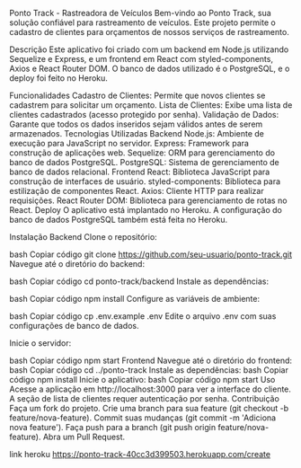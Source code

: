 Ponto Track - Rastreadora de Veículos
Bem-vindo ao Ponto Track, sua solução confiável para rastreamento de veículos. Este projeto permite o cadastro de clientes para orçamentos de nossos serviços de rastreamento.

Descrição
Este aplicativo foi criado com um backend em Node.js utilizando Sequelize e Express, e um frontend em React com styled-components, Axios e React Router DOM. O banco de dados utilizado é o PostgreSQL, e o deploy foi feito no Heroku.

Funcionalidades
Cadastro de Clientes: Permite que novos clientes se cadastrem para solicitar um orçamento.
Lista de Clientes: Exibe uma lista de clientes cadastrados (acesso protegido por senha).
Validação de Dados: Garante que todos os dados inseridos sejam válidos antes de serem armazenados.
Tecnologias Utilizadas
Backend
Node.js: Ambiente de execução para JavaScript no servidor.
Express: Framework para construção de aplicações web.
Sequelize: ORM para gerenciamento do banco de dados PostgreSQL.
PostgreSQL: Sistema de gerenciamento de banco de dados relacional.
Frontend
React: Biblioteca JavaScript para construção de interfaces de usuário.
styled-components: Biblioteca para estilização de componentes React.
Axios: Cliente HTTP para realizar requisições.
React Router DOM: Biblioteca para gerenciamento de rotas no React.
Deploy
O aplicativo está implantado no Heroku. A configuração do banco de dados PostgreSQL também está feita no Heroku.

Instalação
Backend
Clone o repositório:

bash
Copiar código
git clone https://github.com/seu-usuario/ponto-track.git
Navegue até o diretório do backend:

bash
Copiar código
cd ponto-track/backend
Instale as dependências:

bash
Copiar código
npm install
Configure as variáveis de ambiente:

bash
Copiar código
cp .env.example .env
Edite o arquivo .env com suas configurações de banco de dados.

Inicie o servidor:

bash
Copiar código
npm start
Frontend
Navegue até o diretório do frontend:
bash
Copiar código
cd ../ponto-track
Instale as dependências:
bash
Copiar código
npm install
Inicie o aplicativo:
bash
Copiar código
npm start
Uso
Acesse a aplicação em http://localhost:3000 para ver a interface do cliente.
A seção de lista de clientes requer autenticação por senha.
Contribuição
Faça um fork do projeto.
Crie uma branch para sua feature (git checkout -b feature/nova-feature).
Commit suas mudanças (git commit -m 'Adiciona nova feature').
Faça push para a branch (git push origin feature/nova-feature).
Abra um Pull Request.

link heroku
https://ponto-track-40cc3d399503.herokuapp.com/create
